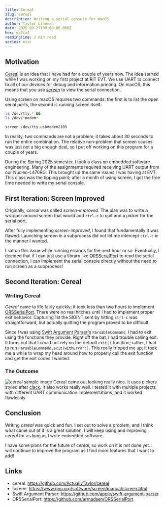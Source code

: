```yaml
---
title: Cereal
slug: cereal
description: Writing a serial console for macOS.
author: Taylor Lineman
date: 2025-03-27T00:00:00.000Z
hex: ea7ca4
readingTime: 2 min read
series: misc
---
```

## Motivation
[Cereal](https://github.com/ActuallyTaylor/cereal) is an idea that I have had for a couple of years now. The idea started while I was working on my first project at RIT EVT. We use UART to connect to all of our devices for debug and information printing. On macOS, this means that you use *[screen](https://www.gnu.org/software/screen/manual/screen.html)* to view the serial connection.

Using screen on macOS requires two commands: the first is to list the open serial ports, the second is running screen itself:
```bash
ls /dev/tty.* &&
ls /dev/*modem*

screen /dev/tty.usbmodem2103
```

In reality, two commands are not a problem; it takes about 30 seconds to run the entire combination. The relative non-problem that screen causes was just not a big enough deal, so I put off working on this program for a couple of years.

During the Spring 2025 semester, I took a class on embedded software engineering. Many of the assignments required receiving UART output from our Nucleo-L476RG. This brought up the same issues I was having at EVT. This class was the tipping point; after a month of using screen, I got the free time needed to write my serial console.

## First Iteration: Screen Improved
Originally, *cereal* was called *screen-improved*. The plan was to write a wrapper around screen that would add `ctrl-c` to quit and a picker for the serial port.

After fully implementing *screen-improved*, I found that fundamentally it was flawed. Launching screen in a subprocess did not let me intercept `ctrl-c` in the manner I wanted.

I sat on this issue while running errands for the next hour or so. Eventually, I decided that if I can just use a library like [ORSSerialPort](https://github.com/armadsen/ORSSerialPort) to read the serial connection, I can implement the serial console directly without the need to run screen as a subprocess!

## Second Iteration: Cereal
### Writing Cereal
*Cereal* came to life fairly quickly; it took less than two hours to implement [ORSSerialPort](https://github.com/armadsen/ORSSerialPort). There were no real hitches until I had to implement proper exit behavior. Capturing 1st the SIGINT sent by hitting `ctrl-c` was straightforward, but actually quitting the program proved to be difficult.

Since I was using [Swift Argument Parser's](https://github.com/apple/swift-argument-parser) `ParsableCommand`, I had to exit using the functions they provide. Right off the bat, I had trouble calling exit. It turns out that I could not rely on the default `exit()` function; rather, I had to run `ParsableCommand.exit(withError:)`. This really tripped me up; it took me a while to wrap my head around how to properly call the exit function and get the exit codes I wanted.

### The Outcome
![cereal sample image](/assets/blogs/cereal_sample.png)
Cereal came out looking really nice. It uses pickers styled after [clack](https://www.clack.cc/). It also works really well. I tested it with multiple projects with different UART communication implementations, and it worked flawlessly.

## Conclusion
Writing *cereal* was quick and fun. I set out to solve a problem, and I think what came out of it is a great solution. I will keep using and improving *cereal* for as long as I write embedded software.

I have some plans for the future of *cereal*, so work on it is not done yet. I will continue to improve the program as I find more features that I want to add!

## Links
- cereal: https://github.com/ActuallyTaylor/cereal
- screen: https://www.gnu.org/software/screen/manual/screen.html
- Swift Argument Parser: https://github.com/apple/swift-argument-parser
- ORSSerialPort: https://github.com/armadsen/ORSSerialPort
